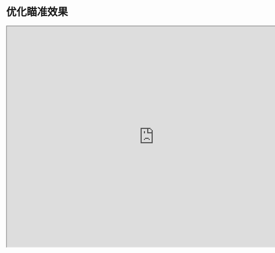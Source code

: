 # 优化瞄准效果

<iframe src="https://cc.163.com/act/m/daily/iframeplayer/?id=618a346bb8a81f8fa07f0a1d" height="600" width="800" allow="fullscreen" />

